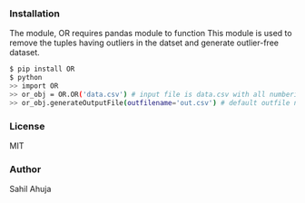 ### Installation
The module, OR requires pandas module to function
This module is used to remove the tuples having outliers in the datset and generate outlier-free dataset.
```sh
$ pip install OR
$ python
>> import OR
>> or_obj = OR.OR('data.csv') # input file is data.csv with all numberical data
>> or_obj.generateOutputFile(outfilename='out.csv') # default outfile name is 'out.csv'
```
### License
MIT
### Author
Sahil Ahuja
